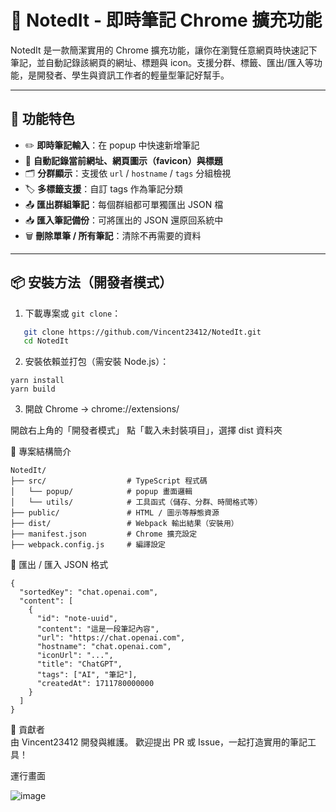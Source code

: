 # 📝 NotedIt - 即時筆記 Chrome 擴充功能

NotedIt 是一款簡潔實用的 Chrome 擴充功能，讓你在瀏覽任意網頁時快速記下筆記，並自動記錄該網頁的網址、標題與 icon。支援分群、標籤、匯出/匯入等功能，是開發者、學生與資訊工作者的輕量型筆記好幫手。

---

## 🚀 功能特色

- ✏️ **即時筆記輸入**：在 popup 中快速新增筆記
- 🔗 **自動記錄當前網址、網頁圖示（favicon）與標題**
- 🗂️ **分群顯示**：支援依 `url` / `hostname` / `tags` 分組檢視
- 🏷️ **多標籤支援**：自訂 tags 作為筆記分類
- 📤 **匯出群組筆記**：每個群組都可單獨匯出 JSON 檔
- 📥 **匯入筆記備份**：可將匯出的 JSON 還原回系統中
- 🗑 **刪除單筆 / 所有筆記**：清除不再需要的資料

---

## 📦 安裝方法（開發者模式）

1. 下載專案或 `git clone`：
```bash
   git clone https://github.com/Vincent23412/NotedIt.git
   cd NotedIt
```
2. 安裝依賴並打包（需安裝 Node.js）：
```
yarn install
yarn build
```
3. 開啟 Chrome → chrome://extensions/

開啟右上角的「開發者模式」
點「載入未封裝項目」，選擇 dist 資料夾

📁 專案結構簡介
```
NotedIt/
├── src/                  # TypeScript 程式碼
│   └── popup/            # popup 畫面邏輯
│   └── utils/            # 工具函式（儲存、分群、時間格式等）
├── public/               # HTML / 圖示等靜態資源
├── dist/                 # Webpack 輸出結果（安裝用）
├── manifest.json         # Chrome 擴充設定
├── webpack.config.js     # 編譯設定
```


📄 匯出 / 匯入 JSON 格式
```
{
  "sortedKey": "chat.openai.com",
  "content": [
    {
      "id": "note-uuid",
      "content": "這是一段筆記內容",
      "url": "https://chat.openai.com",
      "hostname": "chat.openai.com",
      "iconUrl": "...",
      "title": "ChatGPT",
      "tags": ["AI", "筆記"],
      "createdAt": 1711780000000
    }
  ]
}
```

🙌 貢獻者  
由 Vincent23412 開發與維護。
歡迎提出 PR 或 Issue，一起打造實用的筆記工具！

運行畫面

![image](https://github.com/user-attachments/assets/fd066f6b-6e33-4aed-9f06-54283a2014cf)
